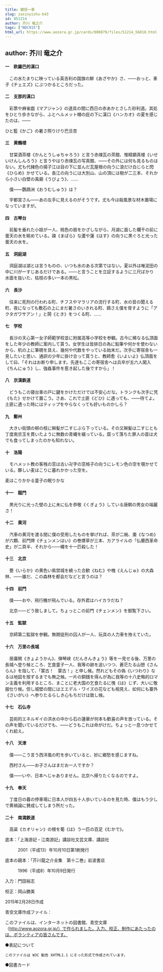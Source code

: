 ```yaml
---
title: 雑信一束
slug: zaxinyishu-b43
id: 051214
author: 芥川 竜之介
tags: ["NDC915"]
html_url: https://www.aozora.gr.jp/cards/000879/files/51214_56018.html
---
```


## author: 芥川 竜之介

#### 一　欧羅巴的漢口




　この水たまりに映っている英吉利の国旗の鮮《あざやか》さ、――おっと、車子《チェエズ》にぶつかるところだった。



#### 二　支那的漢口




　彩票や麻雀戯《マアジャン》の道具の間に西日の赤あかとさした砂利道。其処をひとり歩きながら、ふとヘルメット帽の庇の下に漢口《ハンカオ》の夏を感じたのは、――




ひと籃《かご》の暑さ照りけり巴旦杏





#### 三　黄鶴楼




　甘棠酒茶楼《かんとうしゅちゃろう》と言う赤煉瓦の茶館、惟精顕真楼《いせいけんしんろう》と言うやはり赤煉瓦の写真館、――その外には何も見るものはない。尤も代赭色の揚子江は目の下に並んだ瓦屋根の向うに浪だけ白じらと閃《ひらめ》かせている。長江の向うには大別山、山の頂には樹が二三本、それから小さい白壁の禹廟《うびょう》、……

　僕――鸚鵡洲《おうむしゅう》は？

　宇都宮さん――あの左手に見えるのがそうです。尤も今は殺風景な材木置場になっていますが。



#### 四　古琴台




　前髪を垂れた小妓が一人、桃色の扇をかざしながら、月湖に面した欄干の前に曇天の水を眺めている。疎《まばら》な蘆や蓮《はす》の向うに黒ぐろと光った曇天の水を。



#### 五　洞庭湖




　洞庭湖は湖とは言うものの、いつも水のある次第ではない。夏以外は唯泥田の中に川が一すじあるだけである。――と言うことを立証するように三尺ばかり水面を抜いた、枯枝の多い一本の黒松。



#### 六　長沙




　往来に死刑の行われる町、チフスやマラリアの流行する町、水の音の聞える町、夜になっても敷石の上にまだ暑さのいきれる町、鶏さえ僕を脅すように「アクタガワサアン！」と鬨《とき》をつくる町、……



#### 七　学校




　長沙の天心第一女子師範学校並に附属高等小学校を参観。古今に稀なる仏頂面をした年少の教師に案内して貰う。女学生は皆排日の為に鉛筆や何かを使わないから、机の上に筆硯を具え、幾何や代数をやっている始末だ。次手に寄宿舎も一見したいと思い、通訳の少年に掛け合って貰うと、教師愈《いよいよ》仏頂面をして曰、「それはお断り申します。先達もここの寄宿舎へは兵卒が五六人闖入《ちんにゅう》し、強姦事件を惹き起した後ですから」！



#### 八　京漢鉄道




　どうもこの寝台車の戸に鍵をかけただけでは不安心だな。トランクも次手に凭《もた》せかけて置こう。さあ、これで土匪《どひ》に遇っても、――待てよ。土匪に遇った時にはティップをやらなくっても好いものかしら？



#### 九　鄭州




　大きい街頭の柳の枝に辮髪が二すじぶら下っている。その又辮髪は二すじとも丁度南京玉を貫いたように無数の青蠅を綴っている。腐って落ちた罪人の首は犬でも食ってしまったのかも知れない。



#### 十　洛陽




　モハメット教の客桟の窓は古い卍字の窓格子の向うにレモン色の空を覗かせている。夥しい麦ほこりに暮れかかった空を。




麦ほこりかかる童子の眠りかな





#### 十一　龍門




　黒光りに光った壁の上に未に仏を恭敬《くぎょう》している唐朝の男女の端麗さ！



#### 十二　黄河




　汽車の黄河を渡る間に僕の受用したものを挙げれば、茶が二椀、棗《なつめ》が六顆、前門牌《チェンメンはい》の巻煙草が三本、カアライルの「仏蘭西革命史」が二頁半、それから――蠅を十一匹殺した！



#### 十三　北京




　甍《いらか》の黄色い紫禁城を繞った合歓《ねむ》や槐《えんじゅ》の大森林、――誰だ、この森林を都会だなどと言うのは？



#### 十四　前門




　僕――おや、飛行機が飛んでいる。存外君はハイカラだね？

　北京――どう致しまして。ちょっとこの前門《チェンメン》を御覧下さい。



#### 十五　監獄




　京師第二監獄を参観。無期徒刑の囚人が一人、玩具の人力車を拵えていた。



#### 十六　万里の長城




　居庸関《きょようかん》、弾琴峡《だんきんきょう》等を一見せる後、万里の長城へ登り候ところ、乞食童子一人、我等の跡を追いつつ、蒼茫たる山巒《さんらん》を指して、「蒙古！　蒙古！」と申し候。然れどもその偽《いつわり》なるは地図を按ずるまでも無之候。一片の銅銭を得んが為に我等の十八史略的ロマン主義を利用するところ、まことに老大国の乞食たるに愧《は》じず、大いに敬服仕り候。但し城壁の間にはエエデル・ワイズの花なども相見え、如何にも寨外《さいがい》へ参りたるらしき心もちだけは致し候。



#### 十七　石仏寺




　芸術的エネルギイの洪水の中から石の蓮華が何本も歓喜の声を放っている。その声を聞いているだけでも、――どうもこれは命がけだ。ちょっと一息つかせてくれ給え。



#### 十八　天津




　僕――こう言う西洋風の町を歩いていると、妙に郷愁を感じますね。

　西村さん――お子さんはまだお一人ですか？

　僕――いや、日本へじゃありません。北京へ帰りたくなるのですよ。



#### 十九　奉天




　丁度日の暮の停車場に日本人が四五十人歩いているのを見た時、僕はもう少しで黄禍論に賛成してしまう所だった。



#### 二十　南満鉄道




　高粱《カオリャン》の根を葡《は》う一匹の百足《むかで》。













底本：「上海游記・江南游記」講談社文芸文庫、講談社

　　　2001（平成13）年10月10日第1刷発行

底本の親本：「芥川龍之介全集　第十二巻」岩波書店

　　　1996（平成8）年10月9日発行

入力：門田裕志

校正：岡山勝美

2015年2月28日作成

青空文庫作成ファイル：

このファイルは、インターネットの図書館、青空文庫（http://www.aozora.gr.jp/）で作られました。入力、校正、制作にあたったのは、ボランティアの皆さんです。











●表記について


	このファイルは W3C 勧告 XHTML1.1 にそった形式で作成されています。







●図書カード